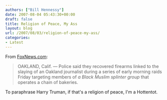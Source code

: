 ```yaml
---
authors: ["Bill Hennessy"]
date: 2007-08-04 05:43:30+00:00
draft: false
title: Religion of Peace, My Ass
layout: blog
url: /2007/08/03/religion-of-peace-my-ass/
categories:
- Latest
---
```


From [FoxNews.com](https://www.foxnews.com/story/0,2933,292090,00.html):


> OAKLAND, Calif. —  Police said they recovered firearms linked to the slaying of an Oakland journalist during a series of early morning raids Friday targeting members of _a Black Muslim splinter group_ that operates a chain of bakeries.


To paraphrase Harry Truman, if that's a religion of peace, I'm a Hottentot.
